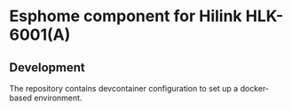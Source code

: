 # Esphome component for Hilink HLK-6001(A)


## Development

The repository contains devcontainer configuration to set up a docker-based environment.